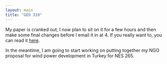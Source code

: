 ```yaml
---
layout: main
title: "GEO 339"
---
```

My paper is cranked out; I now plan to sit on it for a few hours and then make
some final changes before I email it in at 4. If you really want to, you can
read it [here](http://www.princeton.edu/~abrett/GEO339).

  
In the meantime, I am going to start working on putting together my NGO
proposal for wind power development in Turkey for NES 265.

